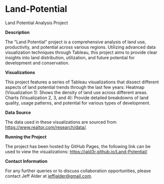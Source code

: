 # Land-Potential
Land Potential Analysis Project

**Description**

The "Land Potential" project is a comprehensive analysis of land use, productivity, and potential across various regions. Utilizing advanced data visualization techniques through Tableau, this project aims to provide clear insights into land distribution, utilization, and future potential for development and conservation.

**Visualizations**

This project features a series of Tableau visualizations that dissect different aspects of land potential trends through the last few years:
Heatmap (Visualization 1): Shows the density of land use across different areas.
Charts (Visualization 2, 3, and 4): Provide detailed breakdowns of land quality, usage patterns, and potential for various types of development.

**Data Source**

The data used in these visualizations are sourced from https://www.realtor.com/research/data/.

**Running the Project**

The project has been hosted by GitHub Pages, the following link can be used to view the visualizations: https://jald3r.github.io/Land-Potential/

**Contact Information**

For any further queries or to discuss collaboration opportunities, please contact Jeff Alder at jeffjalder@gmail.com.
